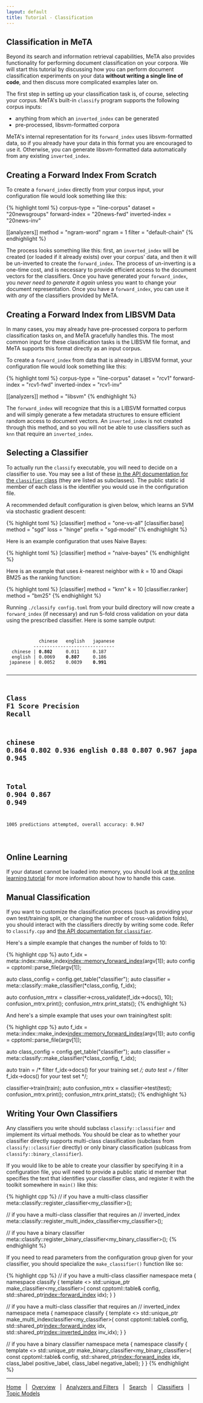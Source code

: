 ```yaml
---
layout: default
title: Tutorial - Classification
---
```


## Classification in MeTA

Beyond its search and information retrieval capabilities, MeTA also
provides functionality for performing document classification on your
corpora. We will start this tutorial by discussing how you can perform
document classification experiments on your data **without writing a single
line of code**, and then discuss more complicated examples later on.

The first step in setting up your classification task is, of course,
selecting your corpus. MeTA's built-in `classify` program supports the
following corpus inputs:

- anything from which an `inverted_index` can be generated
- pre-processed, libsvm-formatted corpora

MeTA's internal representation for its `forward_index` uses
libsvm-formatted data, so if you already have your data in this format you
are encouraged to use it. Otherwise, you can generate libsvm-formatted
data automatically from any existing `inverted_index`.

## Creating a Forward Index From Scratch

To create a `forward_index` directly from your corpus input, your
configuration file would look something like this:

{% highlight toml %}
corpus-type = "line-corpus"
dataset = "20newsgroups"
forward-index = "20news-fwd"
inverted-index = "20news-inv"

[[analyzers]]
method = "ngram-word"
ngram = 1
filter = "default-chain"
{% endhighlight %}

The process looks something like this: first, an `inverted_index` will be
created (or loaded if it already exists) over your corpus' data, and then
it will be un-inverted to create the `forward_index`. The process of
un-inverting is a one-time cost, and is necessary to provide efficient
access to the document vectors for the classifiers. Once you have
generated your `forward_index`, you *never need to generate it again*
unless you want to change your document representation. Once you have a
`forward_index`, you can use it with *any* of the classifiers provided by
MeTA.

## Creating a Forward Index from LIBSVM Data

In many cases, you may already have pre-processed corpora to perform
classification tasks on, and MeTA gracefully handles this. The most common
input for these classification tasks is the LIBSVM file format, and MeTA
supports this format directly as an input corpus.

To create a `forward_index` from data that is already in LIBSVM format,
your configuration file would look something like this:

{% highlight toml %}
corpus-type = "line-corpus"
dataset = "rcv1"
forward-index = "rcv1-fwd"
inverted-index = "rcv1-inv"

[[analyzers]]
method = "libsvm"
{% endhighlight %}

The `forward_index` will recognize that this is a LIBSVM formatted corpus
and will simply generate a few metadata structures to ensure efficient
random access to document vectors. An `inverted_index` is not created
through this method, and so you will not be able to use classifiers such
as `knn` that require an `inverted_index`.

## Selecting a Classifier

To actually run the `classify` executable, you will need to decide on a
classifier to use. You may see a list of these [in the API documentation
for the `classifier`
class](doxygen/classmeta_1_1classify_1_1classifier.html) (they are listed
as subclasses). The public static id member of each class is the
identifier you would use in the configuration file.

A recommended default configuration is given below, which learns an SVM
via stochastic gradient descent:

{% highlight toml %}
[classifier]
method = "one-vs-all"
    [classifier.base]
    method = "sgd"
    loss = "hinge"
    prefix = "sgd-model"
{% endhighlight %}

Here is an example configuration that uses Naive Bayes:

{% highlight toml %}
[classifier]
method = "naive-bayes"
{% endhighlight %}

Here is an example that uses *k*-nearest neighbor with *k* = 10 and Okapi BM25
as the ranking function:

{% highlight toml %}
[classifier]
method = "knn"
k = 10
    [classifier.ranker]
    method = "bm25"
{% endhighlight %}

Running `./classify config.toml` from your build directory will now create
a `forward_index` (if necessary) and run 5-fold cross validation on your
data using the prescribed classifier. Here is some sample output:

<div>
<code>
<pre>
            chinese   english   japanese
          ------------------------------
  chinese | <strong>0.802</strong>     0.011     0.187
  english | 0.0069    <strong>0.807</strong>     0.186
 japanese | 0.0052    0.0039    <strong>0.991</strong>

------------------------------------------------
<strong>Class</strong>       <strong>F1 Score</strong>    <strong>Precision</strong>   <strong>Recall</strong>
------------------------------------------------
chinese     0.864       0.802       0.936
english     0.88        0.807       0.967
japanese    0.968       0.991       0.945
------------------------------------------------
<strong>Total</strong>       <strong>0.904</strong>       <strong>0.867</strong>       <strong>0.949</strong>
------------------------------------------------
1005 predictions attempted, overall accuracy: 0.947
</pre>
</code>
</div>

## Online Learning
If your dataset cannot be loaded into memory, you should look at [the
online learning tutorial](online-learning.html) for more information about
how to handle this case.

## Manual Classification

If you want to customize the classification process (such as providing
your own test/training split, or changing the number of cross-validation
folds), you should interact with the classifiers directly by writing some
code. Refer to `classify.cpp` and [the API documentation for
`classifier`](doxygen/classmeta_1_1classify_1_1classifier.html).

Here's a simple example that changes the number of folds to 10:

{% highlight cpp %}
auto f_idx = meta::index::make_index<index::memory_forward_index>(argv[1]);
auto config = cpptoml::parse_file(argv[1]);

auto class_config = config.get_table("classifier");
auto classifier = meta::classify::make_classifier(*class_config, f_idx);

auto confusion_mtrx = classifier->cross_validate(f_idx->docs(), 10);
confusion_mtrx.print();
confusion_mtrx.print_stats();
{% endhighlight %}

And here's a simple example that uses your own training/test split:

{% highlight cpp %}
auto f_idx = meta::index::make_index<index::memory_forward_index>(argv[1]);
auto config = cpptoml::parse_file(argv[1]);

auto class_config = config.get_table("classifier");
auto classifier = meta::classify::make_classifier(*class_config, f_idx);

auto train = /* filter f_idx->docs() for your training set */;
auto test = /* filter f_idx->docs() for your test set */;

classifier->train(train);
auto confusion_mtrx = classifier->test(test);
confusion_mtrx.print();
confusion_mtrx.print_stats();
{% endhighlight %}

## Writing Your Own Classifiers

Any classifiers you write should subclass `classify::classifier` and
implement its virtual methods. You should be clear as to whether your
classifier directly supports multi-class classification (subclass from
`classify::classifier` directly) or only binary classification (sublcass
from `classify::binary_classifier`).

If you would like to be able to create your classifier by specifying it in
a configuration file, you will need to provide a public static id member
that specifies the text that identifies your classifier class, and
register it with the toolkit somewhere in `main()` like this:

{% highlight cpp %}
// if you have a multi-class classifier
meta::classify::register_classifier<my_classifier>();

// if you have a multi-class classifier that requires an
// inverted_index
meta::classify::register_multi_index_classifier<my_classifier>();

// if you have a binary classifier
meta::classify::register_binary_classifier<my_binary_classifier>();
{% endhighlight %}

If you need to read parameters from the configuration group given for your
classifier, you should specialize the `make_classifier()` function like so:

{% highlight cpp %}
// if you have a multi-class classifier
namespace meta
{
namespace classify
{
template <>
std::unique_ptr<classifier>
    make_classifier<my_classifier>(
        const cpptoml::table& config,
        std::shared_ptr<index::forward_index> idx);
}
}

// if you have a multi-class classifier that requires an
// inverted_index
namespace meta
{
namespace classify
{
template <>
std::unique_ptr<classifier>
    make_multi_indexclassifier<my_classifier>(
        const cpptoml::table& config,
        std::shared_ptr<index::forward_index> idx,
        std::shared_ptr<index::inverted_index> inv_idx);
}
}

// if you have a binary classifier
namespace meta
{
namespace classify
{
template <>
std::unique_ptr<classifier>
    make_binary_classifier<my_binary_classifier>(
        const cpptoml::table& config,
        std::shared_ptr<index::forward_index> idx,
        class_label positive_label,
        class_label negative_label);
}
}
{% endhighlight %}

---

[Home]({{site.baseurl}}/)
&nbsp; | &nbsp;
[Overview]({{site.baseurl}}/overview-tutorial.html)
&nbsp; | &nbsp;
[Analyzers and Filters]({{site.baseurl}}/analyzers-filters-tutorial.html)
&nbsp; | &nbsp;
[Search]({{site.baseurl}}/search-tutorial.html)
&nbsp; | &nbsp;
[Classifiers]({{site.baseurl}}/classify-tutorial.html)
&nbsp; | &nbsp;
[Topic Models]({{site.baseurl}}/topic-models-tutorial.html)
